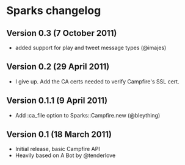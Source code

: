 # Sparks changelog

## Version 0.3 (7 October 2011)

  - added support for play and tweet message types (@imajes)

## Version 0.2 (29 April 2011)

  - I give up. Add the CA certs needed to verify Campfire's SSL cert.

## Version 0.1.1 (9 April 2011)

  - Add :ca_file option to Sparks::Campfire.new (@bleything)

## Version 0.1 (18 March 2011)

  - Initial release, basic Campfire API
  - Heavily based on A Bot by @tenderlove